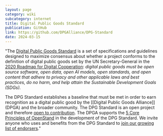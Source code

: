 ```yaml
---
layout: page
category: wiki
subcategory: internet
title: Digital Public Goods Standard
publication: GitHub
link: https://github.com/DPGAlliance/DPG-Standard
date: 2024-03-15
---
```


"The [Digital Public Goods Standard](https://github.com/DPGAlliance/DPG-Standard/blob/main/standard.md) is a set of specifications and guidelines designed to maximize consensus about whether a project conforms to the definition of digital public goods set by the UN Secretary-General in the [2020 Roadmap for Digital Cooperation](https://www.un.org/en/content/digital-cooperation-roadmap/): _digital public goods must be open source software, open data, open AI models, open standards, and open content that adhere to privacy and other applicable laws and best practices, do no harm, and help attain the Sustainable Development Goals (SDGs)._

The DPG Standard establishes a baseline that must be met in order to earn recognition as a digital public good by the [[Digital Public Goods Alliance]] (DPGA) and the broader community. The DPG Standard is an open project and therefore [open to contribution](https://github.com/DPGAlliance/DPG-Standard/blob/main/standard.md). The DPGA supports the [5 Core Principles of OpenStand](https://github.com/DPGAlliance/DPG-Standard/blob/main/openstand.md) in the development of the DPG Standard. We invite anyone who uses and benefits from the DPG Standard to [join our growing list of endorsers](https://github.com/DPGAlliance/DPG-Standard/blob/main/endorsement.md)."
